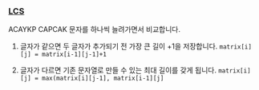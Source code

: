 ### [LCS](https://www.acmicpc.net/problem/9251)

ACAYKP
CAPCAK
문자를 하나씩 늘려가면서 비교합니다.

1. 글자가 같으면
   두 글자가 추가되기 전 가장 큰 길이 +1을 저장합니다.
   `matrix[i][j] = matrix[i-1][j-1]+1`

2. 글자가 다르면
   기존 문자열로 만들 수 있는 최대 길이를 갖게 됩니다.
   `matrix[i][j] = max(matrix[i][j-1], matrix[i-1][j]`
